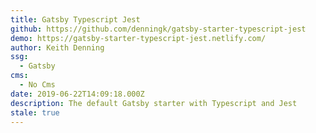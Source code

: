 ```yaml
---
title: Gatsby Typescript Jest
github: https://github.com/denningk/gatsby-starter-typescript-jest
demo: https://gatsby-starter-typescript-jest.netlify.com/
author: Keith Denning
ssg:
  - Gatsby
cms:
  - No Cms
date: 2019-06-22T14:09:18.000Z
description: The default Gatsby starter with Typescript and Jest
stale: true
---
```

